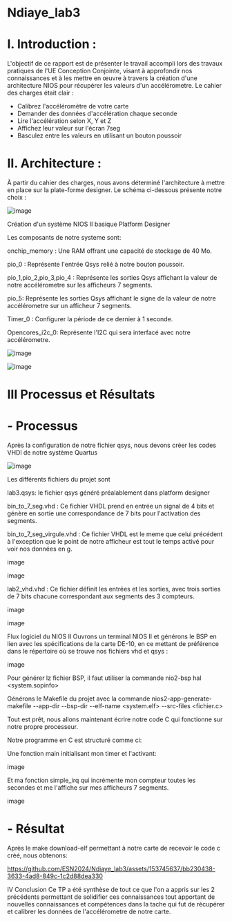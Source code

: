 # Ndiaye_lab3

# I. Introduction :
L'objectif de ce rapport est de présenter le travail accompli lors des travaux pratiques de l'UE Conception Conjointe, visant à approfondir nos connaissances et à les mettre en œuvre à travers la création d'une architecture NIOS pour récupérer les valeurs d'un accélérometre. 
Le cahier des charges était clair : 
- Calibrez l'accéléromètre de votre carte
- Demander des données d'accélération chaque seconde
- Lire l'accélération selon X, Y et Z 
- Affichez leur valeur sur l'écran 7seg
- Basculez entre les valeurs en utilisant un bouton poussoir

# II. Architecture :
À partir du cahier des charges, nous avons déterminé l'architecture à mettre en place sur la plate-forme designer. Le schéma ci-dessous présente notre choix :

![image](https://github.com/ESN2024/Ndiaye_lab3/assets/153745637/f9e4183d-5430-420b-a41b-9d0cb8e651cb)


Création d'un système NIOS II basique Platform Designer

Les composants de notre systeme sont:

onchip_memory : Une RAM offrant une capacité de stockage de 40 Mo.

pio_0 : Représente l'entrée Qsys relié à notre bouton poussoir.

pio_1,pio_2,pio_3,pio_4 : Représente les sorties Qsys affichant la valeur de notre accélérometre sur les afficheurs 7 segments.

pio_5:  Représente les sorties Qsys affichant le signe de la valeur de notre accélérometre sur un afficheur 7 segments.

Timer_0 : Configurer la période de ce dernier à 1 seconde.

Opencores_i2c_0: Représente l'I2C qui sera interfacé avec notre accélérometre.

![image](https://github.com/ESN2024/Ndiaye_lab3/assets/153745637/1fdde69c-bef1-4699-9c52-ff28f299a7cc)

![image](https://github.com/ESN2024/Ndiaye_lab3/assets/153745637/37a2c52e-605d-46f6-852b-a0cac9b755f3)


# III Processus et Résultats
# - Processus
Après la configuration de notre fichier qsys, nous devons créer les codes VHDl de notre système Quartus

![image](https://github.com/ESN2024/Ndiaye_lab3/assets/153745637/b43b0a70-bd66-48d5-936b-23d84e6c37ec)

Les différents fichiers du projet sont

lab3.qsys: le fichier qsys généré préalablement dans platform designer

bin_to_7_seg.vhd : Ce fichier VHDL prend en entrée un signal de 4 bits  et génère en sortie une correspondance de 7 bits pour l'activation des segments. 

bin_to_7_seg_virgule.vhd : Ce fichier VHDL est le meme que celui précédent à l'exception que le point de notre afficheur est tout le temps activé pour voir nos données en g.

image

image

lab2_vhd.vhd : Ce fichier définit les entrées et les sorties, avec trois sorties de 7 bits chacune correspondant aux segments des 3 compteurs.

image

image

Flux logiciel du NIOS II Ouvrons un terminal NIOS II et générons le BSP en lien avec les spécifications de la carte DE-10, en ce mettant de préférence dans le répertoire où se trouve nos fichiers vhd et qsys :

image

Pour générer lz fichier BSP, il faut utiliser la commande nio2-bsp hal <system.sopinfo>

Générons le Makefile du projet avec la commande nios2-app-generate-makefile --app-dir --bsp-dir --elf-name <system.elf> --src-files <fichier.c>

Tout est prêt, nous allons maintenant écrire notre code C qui fonctionne sur notre propre processeur.

Notre programme en C est structuré comme ci:

Une fonction main initialisant mon timer et l'activant:

image

Et ma fonction simple_irq qui incrémente mon compteur toutes les secondes et me l'affiche sur mes afficheurs 7 segments.

image

# - Résultat
Après le make download-elf permettant à notre carte de recevoir le code c créé, nous obtenons:


https://github.com/ESN2024/Ndiaye_lab3/assets/153745637/bb230438-3633-4ad8-849c-1c2d88dea330


IV Conclusion
Ce TP a été synthèse de tout ce que l'on a appris sur les 2 précédents permettant de solidifier ces connaissances tout apportant de nouvelles connaissances et compétences
dans la tache qui fut de récupérer et calibrer les données de l'accélérometre de notre carte.
